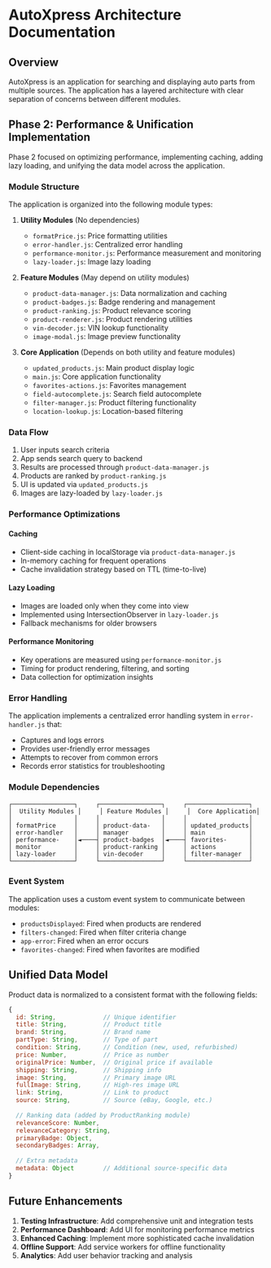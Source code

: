 # AutoXpress Architecture Documentation

## Overview

AutoXpress is an application for searching and displaying auto parts from multiple sources. The application has a layered architecture with clear separation of concerns between different modules.

## Phase 2: Performance & Unification Implementation

Phase 2 focused on optimizing performance, implementing caching, adding lazy loading, and unifying the data model across the application.

### Module Structure

The application is organized into the following module types:

1. **Utility Modules** (No dependencies)
   - `formatPrice.js`: Price formatting utilities
   - `error-handler.js`: Centralized error handling
   - `performance-monitor.js`: Performance measurement and monitoring
   - `lazy-loader.js`: Image lazy loading

2. **Feature Modules** (May depend on utility modules)
   - `product-data-manager.js`: Data normalization and caching
   - `product-badges.js`: Badge rendering and management
   - `product-ranking.js`: Product relevance scoring
   - `product-renderer.js`: Product rendering utilities
   - `vin-decoder.js`: VIN lookup functionality
   - `image-modal.js`: Image preview functionality

3. **Core Application** (Depends on both utility and feature modules)
   - `updated_products.js`: Main product display logic
   - `main.js`: Core application functionality
   - `favorites-actions.js`: Favorites management
   - `field-autocomplete.js`: Search field autocomplete
   - `filter-manager.js`: Product filtering functionality
   - `location-lookup.js`: Location-based filtering

### Data Flow

1. User inputs search criteria
2. App sends search query to backend
3. Results are processed through `product-data-manager.js`
4. Products are ranked by `product-ranking.js`
5. UI is updated via `updated_products.js`
6. Images are lazy-loaded by `lazy-loader.js`

### Performance Optimizations

#### Caching
- Client-side caching in localStorage via `product-data-manager.js`
- In-memory caching for frequent operations
- Cache invalidation strategy based on TTL (time-to-live)

#### Lazy Loading
- Images are loaded only when they come into view
- Implemented using IntersectionObserver in `lazy-loader.js`
- Fallback mechanisms for older browsers

#### Performance Monitoring
- Key operations are measured using `performance-monitor.js`
- Timing for product rendering, filtering, and sorting
- Data collection for optimization insights

### Error Handling

The application implements a centralized error handling system in `error-handler.js` that:
- Captures and logs errors
- Provides user-friendly error messages
- Attempts to recover from common errors
- Records error statistics for troubleshooting

### Module Dependencies

```
┌─────────────────┐     ┌─────────────────┐     ┌─────────────────┐
│  Utility Modules │     │ Feature Modules │     │  Core Application│
│                 │     │                 │     │                 │
│ formatPrice     │     │ product-data-   │     │ updated_products│
│ error-handler   │     │ manager         │     │ main            │
│ performance-    │◄────┤ product-badges  │◄────┤ favorites-      │
│ monitor         │     │ product-ranking │     │ actions         │
│ lazy-loader     │     │ vin-decoder     │     │ filter-manager  │
└─────────────────┘     └─────────────────┘     └─────────────────┘
```

### Event System

The application uses a custom event system to communicate between modules:
- `productsDisplayed`: Fired when products are rendered
- `filters-changed`: Fired when filter criteria change
- `app-error`: Fired when an error occurs
- `favorites-changed`: Fired when favorites are modified

## Unified Data Model

Product data is normalized to a consistent format with the following fields:

```javascript
{
  id: String,             // Unique identifier
  title: String,          // Product title
  brand: String,          // Brand name
  partType: String,       // Type of part
  condition: String,      // Condition (new, used, refurbished)
  price: Number,          // Price as number
  originalPrice: Number,  // Original price if available
  shipping: String,       // Shipping info
  image: String,          // Primary image URL
  fullImage: String,      // High-res image URL
  link: String,           // Link to product
  source: String,         // Source (eBay, Google, etc.)
  
  // Ranking data (added by ProductRanking module)
  relevanceScore: Number, 
  relevanceCategory: String,
  primaryBadge: Object,
  secondaryBadges: Array,
  
  // Extra metadata
  metadata: Object        // Additional source-specific data
}
```

## Future Enhancements

1. **Testing Infrastructure**: Add comprehensive unit and integration tests
2. **Performance Dashboard**: Add UI for monitoring performance metrics
3. **Enhanced Caching**: Implement more sophisticated cache invalidation
4. **Offline Support**: Add service workers for offline functionality
5. **Analytics**: Add user behavior tracking and analysis